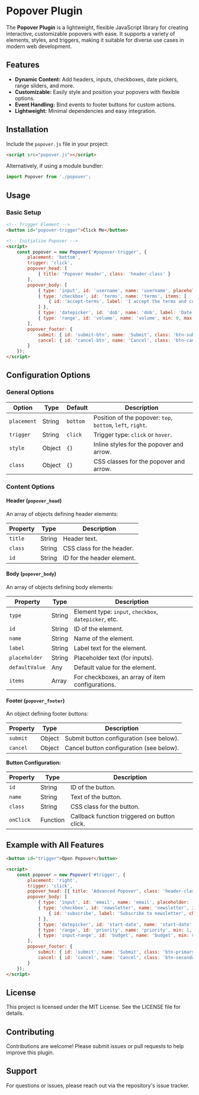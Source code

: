 # Popover Plugin

The **Popover Plugin** is a lightweight, flexible JavaScript library for creating interactive, customizable popovers with ease. It supports a variety of elements, styles, and triggers, making it suitable for diverse use cases in modern web development.

## Features

- **Dynamic Content:** Add headers, inputs, checkboxes, date pickers, range sliders, and more.
- **Customizable:** Easily style and position your popovers with flexible options.
- **Event Handling:** Bind events to footer buttons for custom actions.
- **Lightweight:** Minimal dependencies and easy integration.

## Installation

Include the `popover.js` file in your project:

```html
<script src="popover.js"></script>
```

Alternatively, if using a module bundler:

```javascript
import Popover from './popover';
```

## Usage

### Basic Setup

```html
<!-- Trigger Element -->
<button id="popover-trigger">Click Me</button>

<!-- Initialize Popover -->
<script>
    const popover = new Popover('#popover-trigger', {
        placement: 'bottom',
        trigger: 'click',
        popover_head: [
            { title: 'Popover Header', class: 'header-class' }
        ],
        popover_body: [
            { type: 'input', id: 'username', name: 'username', placeholder: 'Enter your username', label: 'Username:' },
            { type: 'checkbox', id: 'terms', name: 'terms', items: [
                { id: 'accept-terms', label: 'I accept the terms and conditions', checked: false }
            ] },
            { type: 'datepicker', id: 'dob', name: 'dob', label: 'Date of Birth:' },
            { type: 'range', id: 'volume', name: 'volume', min: 0, max: 100, step: 5, label: 'Volume:' }
        ],
        popover_footer: {
            submit: { id: 'submit-btn', name: 'Submit', class: 'btn-submit', onClick: (data) => console.log(data) },
            cancel: { id: 'cancel-btn', name: 'Cancel', class: 'btn-cancel', onClick: () => console.log('Cancelled') }
        }
    });
</script>
```

## Configuration Options

### General Options

| Option            | Type     | Default   | Description                              |
|-------------------|----------|-----------|------------------------------------------|
| `placement`       | String   | `bottom`  | Position of the popover: `top`, `bottom`, `left`, `right`. |
| `trigger`         | String   | `click`   | Trigger type: `click` or `hover`.        |
| `style`           | Object   | `{}`      | Inline styles for the popover and arrow. |
| `class`           | Object   | `{}`      | CSS classes for the popover and arrow.   |

### Content Options

#### Header (`popover_head`)

An array of objects defining header elements:

| Property  | Type   | Description                 |
|-----------|--------|-----------------------------|
| `title`   | String | Header text.                |
| `class`   | String | CSS class for the header.   |
| `id`      | String | ID for the header element.  |

#### Body (`popover_body`)

An array of objects defining body elements:

| Property     | Type     | Description                                        |
|--------------|----------|----------------------------------------------------|
| `type`       | String   | Element type: `input`, `checkbox`, `datepicker`, etc. |
| `id`         | String   | ID of the element.                                |
| `name`       | String   | Name of the element.                              |
| `label`      | String   | Label text for the element.                       |
| `placeholder`| String   | Placeholder text (for inputs).                    |
| `defaultValue`| Any     | Default value for the element.                    |
| `items`      | Array    | For checkboxes, an array of item configurations.  |

#### Footer (`popover_footer`)

An object defining footer buttons:

| Property      | Type     | Description                                      |
|---------------|----------|--------------------------------------------------|
| `submit`      | Object   | Submit button configuration (see below).         |
| `cancel`      | Object   | Cancel button configuration (see below).         |

**Button Configuration:**

| Property  | Type     | Description                                      |
|-----------|----------|--------------------------------------------------|
| `id`      | String   | ID of the button.                               |
| `name`    | String   | Text of the button.                             |
| `class`   | String   | CSS class for the button.                       |
| `onClick` | Function | Callback function triggered on button click.     |

## Example with All Features

```html
<button id="trigger">Open Popover</button>

<script>
    const popover = new Popover('#trigger', {
        placement: 'right',
        trigger: 'click',
        popover_head: [{ title: 'Advanced Popover', class: 'header-class' }],
        popover_body: [
            { type: 'input', id: 'email', name: 'email', placeholder: 'Enter your email', label: 'Email:' },
            { type: 'checkbox', id: 'newsletter', name: 'newsletter', items: [
                { id: 'subscribe', label: 'Subscribe to newsletter', checked: true }
            ] },
            { type: 'datepicker', id: 'start-date', name: 'start-date', label: 'Start Date:' },
            { type: 'range', id: 'priority', name: 'priority', min: 1, max: 10, step: 1, label: 'Priority:' },
            { type: 'input-range', id: 'budget', name: 'budget', min: 0, max: 1000, step: 10, label: 'Budget Range:' }
        ],
        popover_footer: {
            submit: { id: 'submit', name: 'Submit', class: 'btn-primary', onClick: (data) => alert(JSON.stringify(data)) },
            cancel: { id: 'cancel', name: 'Cancel', class: 'btn-secondary', onClick: () => alert('Action cancelled') }
        }
    });
</script>
```

## License

This project is licensed under the MIT License. See the LICENSE file for details.

## Contributing

Contributions are welcome! Please submit issues or pull requests to help improve this plugin.

## Support

For questions or issues, please reach out via the repository's issue tracker.

